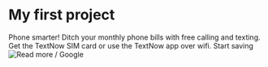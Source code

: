 # My first project
Phone smarter! Ditch your monthly phone bills with free calling and texting. Get the TextNow SIM card or use the TextNow app over wifi. Start saving![Read more / Google](https://www.google.com)